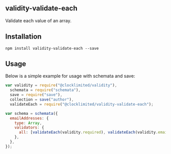 ## validity-validate-each

Validate each value of an array.

## Installation

```
npm install validity-validate-each --save
```

## Usage

Below is a simple example for usage with schemata and save:

```js
var validity = require("@clocklimited/validity"),
  schemata = require("schemata"),
  save = require("save"),
  collection = save("author"),
  validateEach = require("@clocklimited/validity-validate-each");

var schema = schemata({
  emailAddresses: {
    type: Array,
    validators: {
      all: [validateEach(validity.required), validateEach(validity.email)],
    },
  },
});
```

